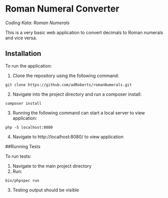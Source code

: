# Roman Numeral Converter
_Coding Kata: Roman Numerals_

This is a very basic web application to convert decimals to Roman numerals and vice versa.

## Installation

To run the application:

1. Clone the repository using the following command:
```
git clone https://github.com/adRoberts/romanNumerals.git
```
2. Navigate into the project directory and run a composer install:
```
composer install
```
3. Running the following command can start a local server to view application:
```
php -S localhost:8080
```
4. Navigate to http://localhost:8080/ to view application

##Running Tests

To run tests:

1. Navigate to the main project directory
2. Run:
```
bin/phpspec run
```
3. Testing output should be visible
